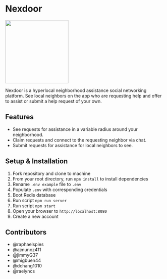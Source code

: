 

# Nexdoor 
<a href="https://github.com/jeremysylee/NexDoor"> <img src="https://user-images.githubusercontent.com/74673975/131412411-a4a65e3e-4ec9-4549-b994-0ab56e157f0d.png" width="200" /> </a> <div />

Nexdoor is a hyperlocal neighborhood assistance social networking platform. See local neighbors on the app who are requesting help and offer to assist or submit a help request of your own. 

## Features
* See requests for assistance in a variable radius around your neighborhood.
* Claim requests and connect to the requesting neighbor via chat. 
* Submit requests for assistance for local neighbors to see.

## Setup & Installation
1. Fork repository and clone to machine
2. From your root directory, run `npm install` to install dependencies
3. Rename `.env example` file to `.env`
4. Populate `.env` with corresponding credentials
5. Boot Redis database
7. Run script `npm run server`
8. Run script `npm start`
9. Open your browser to `http://localhost:8080`
10. Create a new account

## Contributors
* @raphaelspies
* @ajmunoz411
* @jimmyG37
* @migbuen44
* @dchang1010
* @raelyncs


